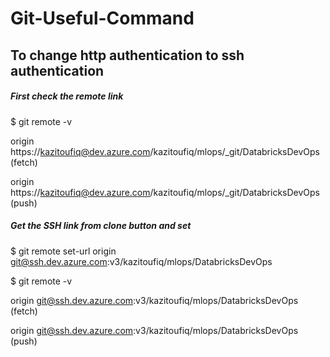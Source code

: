 # Git-Useful-Command

## To change http authentication to ssh authentication 

##### First check the remote link 

$ git remote -v

origin  https://kazitoufiq@dev.azure.com/kazitoufiq/mlops/_git/DatabricksDevOps (fetch)

origin  https://kazitoufiq@dev.azure.com/kazitoufiq/mlops/_git/DatabricksDevOps (push)


##### Get the SSH link from clone button and set 

$ git remote set-url origin git@ssh.dev.azure.com:v3/kazitoufiq/mlops/DatabricksDevOps

$ git remote -v

origin  git@ssh.dev.azure.com:v3/kazitoufiq/mlops/DatabricksDevOps (fetch)

origin  git@ssh.dev.azure.com:v3/kazitoufiq/mlops/DatabricksDevOps (push)

